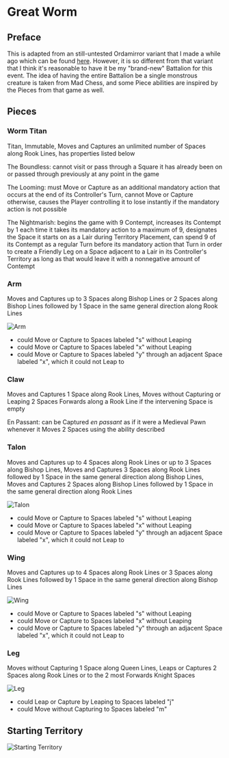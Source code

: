 # Great Worm
## Preface
This is adapted from an still-untested Ordamirror variant that I made a while ago which can be found [here](https://praseodymiumspike.neocities.org/Snake_in_Ordamirror). However, it is so different from that variant that I think it's reasonable to have it be my "brand-new" Battalion for this event. The idea of having the entire Battalion be a single monstrous creature is taken from Mad Chess, and some Piece abilities are inspired by the Pieces from that game as well.
## Pieces
### Worm Titan
Titan, Immutable, Moves and Captures an unlimited number of Spaces along Rook Lines, has properties listed below

The Boundless: cannot visit or pass through a Square it has already been on or passed through previously at any point in the game

The Looming: must Move or Capture as an additional mandatory action that occurs at the end of its Controller's Turn, cannot Move or Capture otherwise, causes the Player controlling it to lose instantly if the mandatory action is not possible

The Nightmarish: begins the game with 9 Contempt, increases its Contempt by 1 each time it takes its mandatory action to a maximum of 9, designates the Space it starts on as a Lair during Territory Placement, can spend 9 of its Contempt as a regular Turn before its mandatory action that Turn in order to create a Friendly Leg on a Space adjacent to a Lair in its Controller's Territory as long as that would leave it with a nonnegative amount of Contempt
### Arm
Moves and Captures up to 3 Spaces along Bishop Lines or 2 Spaces along Bishop Lines followed by 1 Space in the same general direction along Rook Lines

![Arm](https://github.com/user-attachments/assets/7c04e960-8730-4a3b-b8a9-123f030bb1e2)
* could Move or Capture to Spaces labeled "s" without Leaping
* could Move or Capture to Spaces labeled "x" without Leaping
* could Move or Capture to Spaces labeled "y" through an adjacent Space labeled "x", which it could not Leap to
### Claw
Moves and Captures 1 Space along Rook Lines, Moves without Capturing or Leaping 2 Spaces Forwards along a Rook Line if the intervening Space is empty

En Passant: can be Captured *en passant* as if it were a Medieval Pawn whenever it Moves 2 Spaces using the ability described
### Talon
Moves and Captures up to 4 Spaces along Rook Lines or up to 3 Spaces along Bishop Lines, Moves and Captures 3 Spaces along Rook Lines followed by 1 Space in the same general direction along Bishop Lines, Moves and Captures 2 Spaces along Bishop Lines followed by 1 Space in the same general direction along Rook Lines

![Talon](https://github.com/user-attachments/assets/cf9bb05f-e5e8-4369-aea0-af604f07810b)
* could Move or Capture to Spaces labeled "s" without Leaping
* could Move or Capture to Spaces labeled "x" without Leaping
* could Move or Capture to Spaces labeled "y" through an adjacent Space labeled "x", which it could not Leap to
### Wing
Moves and Captures up to 4 Spaces along Rook Lines or 3 Spaces along Rook Lines followed by 1 Space in the same general direction along Bishop Lines

![Wing](https://github.com/user-attachments/assets/93710d79-b277-43ab-adb4-7af5691015cd)
* could Move or Capture to Spaces labeled "s" without Leaping
* could Move or Capture to Spaces labeled "x" without Leaping
* could Move or Capture to Spaces labeled "y" through an adjacent Space labeled "x", which it could not Leap to
### Leg
Moves without Capturing 1 Space along Queen Lines, Leaps or Captures 2 Spaces along Rook Lines or to the 2 most Forwards Knight Spaces

![Leg](https://github.com/user-attachments/assets/740a3476-db98-4fde-8aa7-32875c5f4f3d)
* could Leap or Capture by Leaping to Spaces labeled "j"
* could Move without Capturing to Spaces labeled "m"
## Starting Territory
![Starting Territory](https://github.com/user-attachments/assets/428c8dca-114d-4cbe-9b5f-7137d0925c1b)
